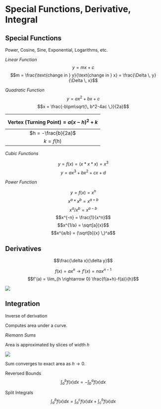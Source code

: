# Special Functions, Derivative, Integral 

## Special Functions

Power, Cosine, Sine, Exponential, Logarithms, etc.

*Linear Function*
$$y = mx+c$$
$$m = \frac{\text{change in } y}{\text{change in } x} = \frac{\Delta \, y}{\Delta \, x}$$

*Quadratic Function*
$$y = ax^2 + bx + c$$
$$x = \frac{-b\pm\sqrt{\, b^2-4ac \,}}{2a}$$

| $$\text{Vertex (Turning Point)} = a(x-h)^2+k$$ |
| :---: |
| $h = -\frac{b}{2a}$ |
| $k = f(h)$ |

*Cubic Functions*

$$y = f(x) = (x*x*x) = x^3$$
$$y = ax^3 + bx^2 + cx + d$$

*Power Function*

$$y = f(x) = x^n$$
$$x^a * x^b = x^{a+b}$$
$$x^a / x^b = x^{a-b}$$
$$x^{-n} = \frac{1}{x^n}$$
$$x^{1/a} = \sqrt[a]{x}$$
$$x^{a/b} = (\sqrt[b]{x} \,)^a$$

## Derivatives

$$\frac{\delta x}{\delta y}$$

$$f(x) = ax^n \rightarrow f'(x) = nax^{n-1}$$
$$f'(a) = \lim_{h \rightarrow 0}  \frac{f(a+h)-f(a)}{h}$$

![](https://qph.cf2.quoracdn.net/main-qimg-55eab7095b7b01a6becbd3dd7cd4766d-lq)

## Integration

Inverse of derivation

Computes area under a curve.

*Riemann Sums*

Area is approximated by slices of width $h$

![](https://upload.wikimedia.org/wikipedia/commons/thumb/2/2a/Riemann_sum_convergence.png/1200px-Riemann_sum_convergence.png)

Sum converges to exact area as $h \rightarrow 0$. 

Reversed Bounds
$$\int_{a}^{b} f(x) dx = -\int_{b}^{a} f(x) dx$$

Split Integrals
$$\int_{a}^{b} f(x) dx =\int_{a}^{c} f(x) dx + \int_{c}^{b} f(x) dx$$